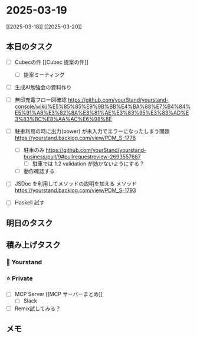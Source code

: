 # 2025-03-19

[[2025-03-18]] [[2025-03-20]]

## 本日のタスク

- [ ] Cubecの件 [[Cubec 提案の件]]
	- [ ] 提案ミーティング

- [ ] 生成AI勉強会の資料作り
- [ ] 無印充電フロー図確認 https://github.com/yourStand/yourstand-console/wiki/%E5%85%85%E9%9B%BB%E4%BA%88%E7%B4%84%E5%91%A8%E3%82%8A%E3%81%AE%E3%83%95%E3%83%AD%E3%83%BC%E8%AA%AC%E6%98%8E
- [ ] 駐車利用の時に出力(power) が未入力でエラーになったしまう問題 https://yourstand.backlog.com/view/PDM_S-1776
	- [ ] 駐車のみ https://github.com/yourStand/yourstand-business/pull/9#pullrequestreview-2693557687 
		- [ ] 駐車では 1.2 validation が効かないようにする？
	- [ ] 動作確認する
- [ ] JSDoc を利用してメソッドの説明を加える メソッド https://yourstand.backlog.com/view/PDM_S-1793

- [ ] Haskell 試す

## 明日のタスク


## 積み上げタスク

### 🔵 Yourstand

### ⭐️ Private

- [ ] MCP Server [[MCP サーバーまとめ]]
	- [ ] Slack
- [ ] Remix試してみる？

## メモ
